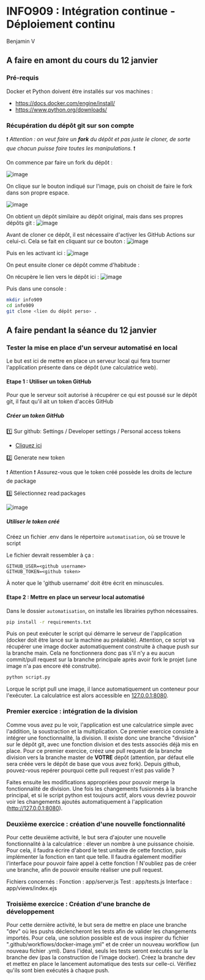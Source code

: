 # INFO909 : Intégration continue - Déploiement continu
Benjamin V
## A faire en amont du cours du 12 janvier

### Pré-requis

Docker et Python doivent être installés sur vos machines :
- https://docs.docker.com/engine/install/
- https://www.python.org/downloads/

### Récupération du dépôt git sur son compte

:exclamation: _Attention : on veut faire un **fork** du dépôt et pas juste le cloner, de sorte que chacun puisse faire toutes les manipulations._ :exclamation:

On commence par faire un fork du dépôt : 

![image](https://user-images.githubusercontent.com/43339411/148648272-13c335a0-c50a-4361-af7c-01a1098836d9.png)

On clique sur le bouton indiqué sur l'image, puis on choisit de faire le fork dans son propre espace.

![image](https://user-images.githubusercontent.com/43339411/148648366-5e7ad2ed-2282-4f09-aa80-430629114c86.png)

On obtient un dépôt similaire au dépôt original, mais dans ses propres dépôts git : ![image](https://user-images.githubusercontent.com/43339411/148648402-c04e8051-93f9-4857-a609-e1c3c590cf71.png)

Avant de cloner ce dépôt, il est nécessaire d'activer les GitHub Actions sur celui-ci. Cela se fait en cliquant sur ce bouton :
![image](https://user-images.githubusercontent.com/75121454/149013188-e41cbb8f-b23c-4b3d-be3b-b9a17f353a79.png)

Puis en les activant ici :
![image](https://user-images.githubusercontent.com/75121454/149013338-e5fd9b5b-2306-41a2-b53d-08ab46ccbf9e.png)

On peut ensuite cloner ce dépôt comme d'habitude : 

On récupère le lien vers le dépôt ici : ![image](https://user-images.githubusercontent.com/43339411/148648489-0fd35fe3-9234-45c9-9b16-10c26b443aa0.png)

Puis dans une console : 

```sh
mkdir info909
cd info909
git clone <lien du dépôt perso> .
```

## A faire pendant la séance du 12 janvier

### Tester la mise en place d'un serveur automatisé en local

Le but est ici de mettre en place un serveur local qui fera tourner l'application présente dans ce dépôt (une calculatrice web).

#### Etape 1 : Utiliser un token GitHub

Pour que le serveur soit autorisé à récupérer ce qui est poussé sur le dépôt git, il faut qu'il ait un token d'accès GitHub

##### Créer un token GitHub

:one: Sur github: Settings / Developer settings / Personal access tokens
  - [Cliquez ici](https://github.com/settings/tokens "Tokens")

:two: Generate new token

:exclamation: Attention :exclamation: Assurez-vous que le token créé possède les droits de lecture de package

:three: Sélectionnez  read:packages

![image](https://user-images.githubusercontent.com/75121454/148825832-205e6f9c-4305-4eaa-9689-4991ee1ce974.png)


##### Utiliser le token créé

Créez un fichier .env dans le répertoire `automatisation`, où se trouve le script

Le fichier devrait ressembler à ça :

```
GITHUB_USER=<github username>
GITHUB_TOKEN=<github token>
```
À noter que le 'github username' doit être écrit en minuscules.

#### Etape 2 : Mettre en place un serveur local automatisé

Dans le dossier `automatisation`, on installe les librairies python nécessaires.

```bash
pip install -r requirements.txt
```

Puis on peut exécuter le script qui démarre le serveur de l'application (docker doit être lancé sur la machine au préalable). Attention, ce script va récupérer une image docker automatiquement construite à chaque push sur la branche main. Cela ne fonctionnera donc pas s'il n'y a eu aucun commit/pull request sur la branche principale après avoir fork le projet (une image n'a pas encore été construite).
```bash
python script.py
```
Lorque le script pull une image, il lance automatiquement un conteneur pour l'exécuter. La calculatrice est alors accessible en <a href="http://127.0.0.1:8080">127.0.0.1:8080</a>.

### Premier exercice : intégration de la division

Comme vous avez pu le voir, l'application est une calculatrice simple avec l'addition, la soustraction et la multiplication. Ce premier exercice consiste à intégrer une fonctionnalité, la division.
Il existe donc une branche "division" sur le dépôt git, avec une fonction division et des tests associés déjà mis en place.
Pour ce premier exercice, créez une pull request de la branche division vers la branche master de **VOTRE** dépôt (attention, par défaut elle sera créée vers le dépôt de base que vous avez fork).
Depuis github, pouvez-vous repérer pourquoi cette pull request n'est pas valide ? 

Faites ensuite les modifications appropriées pour pouvoir merge la fonctionnalité de division.
Une fois les changements fusionnés à la branche principal, et si le script python est toujours actif, alors vous devriez pouvoir voir les changements ajoutés automatiquement à l'application (http://127.0.0.1:8080).

### Deuxième exercice : création d'une nouvelle fonctionnalité

Pour cette deuxième activité, le but sera d'ajouter une nouvelle fonctionnalité à la calculatrice : élever un nombre à une puissance choisie. Pour cela, il faudra écrire d'abord le test unitaire de cette fonction, puis implémenter la fonction en tant que telle. Il faudra également modifier l'interface pour pouvoir faire appel à cette fonction !
N'oubliez pas de créer une branche, afin de pouvoir ensuite réaliser une pull request.

Fichiers concernés :
Fonction : app/server.js
Test : app/tests.js
Interface : app/views/index.ejs

### Troisième exercice : Création d'une branche de développement

Pour cette dernière activité, le but sera de mettre en place une branche "dev" où les pushs déclencheront les tests afin de valider les changements importés. Pour cela, une solution possible est de vous inspirer du fichier ".github/workflows/docker-image.yml" et de créer un nouveau workflow (un nouveau fichier .yml). Dans l'idéal, seuls les tests seront exécutés sur la branche dev (pas la construction de l'image docker).
Créez la branche dev et mettez en place le lancement automatique des tests sur celle-ci. Vérifiez qu'ils sont bien exécutés à chaque push.
